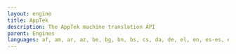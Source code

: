 ```yaml
---
layout: engine
title: AppTek
description: The AppTek machine translation API
parent: Engines
languages: af, am, ar, az, be, bg, bn, bs, cs, da, de, el, en, es-es, es-mx, es-us, et, fa, fa-prs, fi, fr, fr-ca, fr-fr, gu, ha, he, hi, hr, hu, hy, id, is, it, ja, ka, kk, kn, ko, ky, lt, lv, mk, ml, mn, mr, ms, nl, no, pa, pl, ps, pt-br, pt-pt, ro, ru, sk, sl, so, sq, sr, sr-Latn, sv, te, th, ti, tk, tl, tr, uk, ur, uz, zh-cn, zh-tw
---
```

